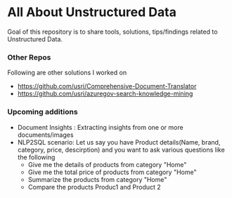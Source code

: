 # All About Unstructured Data

Goal of this repository is to share tools, solutions, tips/findings related to Unstructured Data.
### Other Repos
Following are other solutions I worked on
- https://github.com/usri/Comprehensive-Document-Translator
- https://github.com/usri/azuregov-search-knowledge-mining

### Upcoming additions
- Document Insights : Extracting insights from one or more documents/images
- NLP2SQL scenario: Let us say you have Product details(Name, brand, category, price, descirption) and you want to ask various questions like the following
  - Give me the details of products from category "Home"
  - Give me the total price of products from category "Home" 
  - Summarize the products from category "Home"
  - Compare the products Produc1 and Product 2 


